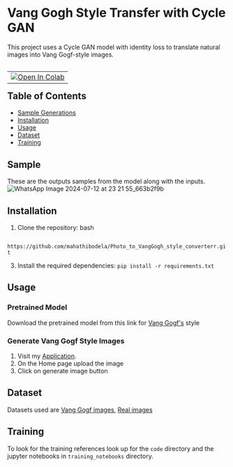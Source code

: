 # Vang Gogh Style Transfer with Cycle GAN

This project uses a Cycle GAN model with identity loss to translate natural images into Vang Gogf-style images.

<table align="left">
  <td>
    <a href="https://www.kaggle.com/code/icode100/cyclegan" target="_parent"><img src="https://kaggle.com/static/images/open-in-kaggle.svg" alt="Open In Colab"/></a>
  </td>
</table>

<br>

## Table of Contents

- [Sample Generations](#sample)
- [Installation](#installation)
- [Usage](#usage)
- [Dataset](#dataset)
- [Training](#training)


## Sample
These are the outputs samples from the model along with the inputs.
![WhatsApp Image 2024-07-12 at 23 21 55_663b2f9b](https://github.com/user-attachments/assets/6855bb74-2e6a-4e8b-b461-3154fdb15b6b)


## Installation

1. Clone the repository:
   bash
   
  ` https://github.com/mahathibodela/Photo_to_VangGogh_style_converterr.git`
   

3. Install the required dependencies:
   `pip install -r requirements.txt`
   

## Usage

### Pretrained Model

Download the pretrained model from this link for [Vang Gogf's](https://github.com/icode100/AniCyGAN/blob/main/AnimeGAN/checkpoints/Hayao/gen_animation.pth) style 

### Generate Vang Gogf Style Images

1. Visit my [Application](https://phototovanggoghstyleconverterr-ehtlpizn6ajamk3vcdjtos.streamlit.app/).
2. On the Home page upload the image
3. Click on generate image button

## Dataset

Datasets used are [Vang Gogf images](https://www.kaggle.com/datasets/icode100/cycleganvangogf/data), [Real images](https://www.kaggle.com/competitions/gan-getting-started/data?select=photo_jpg)
## Training

To look for the training references look up for the `code` directory and the jupyter notebooks in `training_notebooks` directory.
